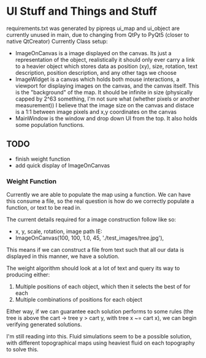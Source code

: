 # UI Stuff and Things and Stuff
requirements.txt was generated by pipreqs
ui_map and ui_object are currently unused in main, due to changing from QtPy to PyQt5 (closer to native QtCreator)
Currently Class setup:
- ImageOnCanvas is a image displayed on the canvas. Its just a representation of the object, realistically it should only ever carry a link to a heavier object which stores data as position (xy), size, rotation, text description, position description, and any other tags we choose
- ImageWidget is a canvas which holds both mouse interactions, a viewport for displaying images on the canvas, and the canvas itself. This is the "background" of the map. It should be infinite in size (physically capped by 2^63 something, I'm not sure what (whether pixels or another measurement)) I believe that the image size on the canvas and distace is a 1:1 between image pixels and x,y coordinates on the canvas
- MainWindow is the window and drop down UI from the top. It also holds some population functions.  

## TODO
- finish weight function
- add quick display of ImageOnCanvas


### Weight Function
Currently we are able to populate the map using a function. We can have this consume a file, so the real question is how do we correctly populate a function, or text to be read in.


The current details required for a image construction follow like so:
- x, y, scale, rotation, image path
IE:
- ImageOnCanvas(100, 100, 1.0, 45, './test_images/tree.jpg'),


This means if we can construct a file from text such that all our data is displayed in this manner, we have a solution.

The weight algorithm should look at a lot of text and query its way to producing either:
1. Multiple positions of each object, which then it selects the best of for each
2. Multiple combinations of positions for each object

Either way, if we can guarantee each solution performs to some rules (the tree is above the cart -> tree y > cart y, with tree x ~= cart x), we can begin verifying generated solutions.

I'm still reading into this. Fluid simulations seem to be a possible solution, with different topographical maps using heaviest fluid on each topography to solve this.